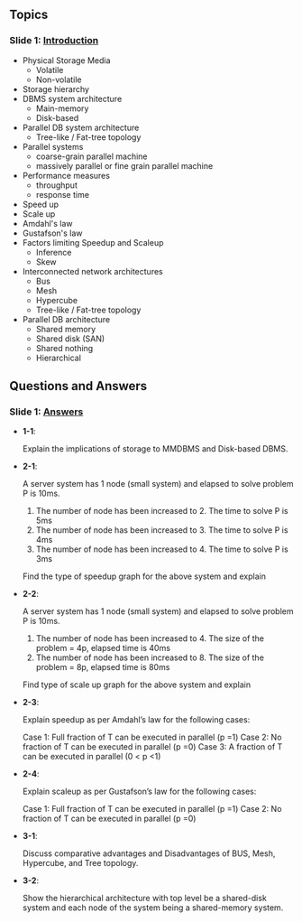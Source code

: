 

## Topics

### Slide 1: [Introduction](https://raw.githubusercontent.com/3N4N/BUETUGCSE453/master/slides/01_Introduction.pdf)

- Physical Storage Media
  - Volatile
  - Non-volatile
- Storage hierarchy
- DBMS system architecture
  - Main-memory
  - Disk-based
- Parallel DB system architecture
  - Tree-like / Fat-tree topology
- Parallel systems
  - coarse-grain parallel machine
  - massively parallel or fine grain parallel machine
- Performance measures
  - throughput
  - response time
- Speed up
- Scale up
- Amdahl's law
- Gustafson's law
- Factors limiting Speedup and Scaleup
  - Inference
  - Skew
- Interconnected network architectures
  - Bus
  - Mesh
  - Hypercube
  - Tree-like / Fat-tree topology
- Parallel DB architecture
  - Shared memory
  - Shared disk (SAN)
  - Shared nothing
  - Hierarchical



## Questions and Answers

### Slide 1: [Answers](https://raw.githubusercontent.com/3N4N/BUETUGCSE453/master/cw-notes/1605023_CSE453_WEEK1.pdf)

- **1-1**:

  Explain the implications of storage to MMDBMS and Disk-based DBMS.

- **2-1**:

  A server system has 1 node (small system) and elapsed to solve problem P is 10ms.

  1. The number of node has been increased to 2. The time to solve P is 5ms
  2. The number of node has been increased to 3. The time to solve P is 4ms
  3. The number of node has been increased to 4. The time to solve P is 3ms

  Find the type of speedup graph for the above system and explain

- **2-2**:

  A server system has 1 node (small system) and elapsed to solve problem P is
  10ms.

    1. The number of node has been increased to 4. The size of the problem = 4p,
       elapsed time is 40ms
    2. The number of node has been increased to 8. The size of the problem = 8p,
       elapsed time is 80ms

    Find type of scale up graph for the above system and explain

- **2-3**:

  Explain speedup as per Amdahl’s law for the following cases:

  Case 1: Full fraction of T can be executed in parallel (p =1)
  Case 2: No fraction of T can be executed in parallel (p =0)
  Case 3: A fraction of T can be executed in parallel (0 < p <1)

- **2-4**:

  Explain scaleup as per Gustafson’s law for the following cases:

  Case 1: Full fraction of T can be executed in parallel (p =1)
  Case 2: No fraction of T can be executed in parallel (p =0)

- **3-1**:

  Discuss comparative advantages and Disadvantages of BUS, Mesh, Hypercube, and
  Tree topology.

- **3-2**:

  Show the hierarchical architecture with top level be a shared-disk
  system and each node of the system being a shared-memory system.
